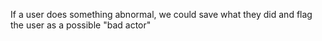 
If a user does something abnormal, we could save what they did and flag the user as a possible "bad actor"

